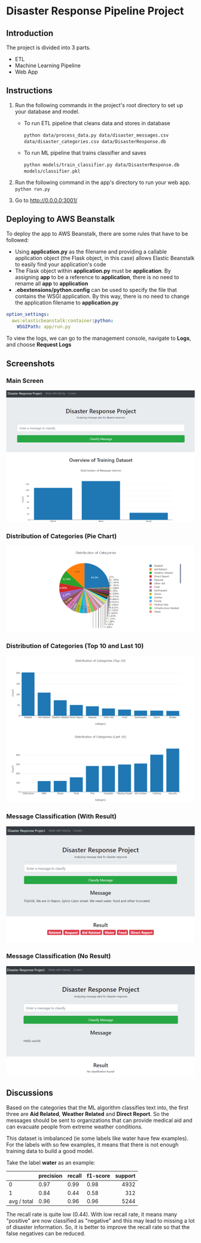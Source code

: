 # Disaster Response Pipeline Project

## Introduction

The project is divided into 3 parts.

- ETL
- Machine Learning Pipeline
- Web App

## Instructions

1. Run the following commands in the project's root directory to set up your database and model.

    - To run ETL pipeline that cleans data and stores in database

        `python data/process_data.py data/disaster_messages.csv data/disaster_categories.csv data/DisasterResponse.db`

    - To run ML pipeline that trains classifier and saves

        `python models/train_classifier.py data/DisasterResponse.db models/classifier.pkl`

2. Run the following command in the app's directory to run your web app.
    `python run.py`

3. Go to http://0.0.0.0:3001/

## Deploying to AWS Beanstalk

To deploy the app to AWS Beanstalk, there are some rules that have to be followed:

- Using **application.py** as the filename and providing a callable application object (the Flask object, in this case) allows Elastic Beanstalk to easily find your application's code
- The Flask object within **application.py** must be **application**. By assigning **app** to be a reference to **application**, there is no need to rename all **app** to **application**
- **.ebextensions/python.config** can be used to specify the file that contains the WSGI application. By this way, there is no need to change the application filename to **application.py**

```yaml
option_settings:
  aws:elasticbeanstalk:container:python:
    WSGIPath: app/run.py
```

To view the logs, we can go to the management console, navigate to **Logs**, and choose **Request Logs**

## Screenshots

### Main Screen

![](/images/main.png)

### Distribution of Categories (Pie Chart)

![](/images/chart1.png)

### Distribution of Categories (Top 10 and Last 10)

![](/images/chart2.png)

### Message Classification (With Result)

![](/images/classify.png)

### Message Classification (No Result)

![](/images/classify-none.png)

## Discussions

Based on the categories that the ML algorithm classifies text into, the first three are **Aid Related**, **Weather Related** and **Direct Report**. So the messages should be sent to organizations that can provide medical aid and can evacuate people from extreme weather conditions.

This dataset is imbalanced (ie some labels like water have few examples). For the labels with so few examples, it means that there is not enough training data to build a good model.

Take the label **water** as an example:

| | precision | recall  | f1-score | support  |
| ----- |-----------|-----|----------|-----:|
| 0 | 0.97 | 0.99 | 0.98 | 4932 |
| 1 | 0.84 | 0.44 | 0.58 | 312  |
| avg / total | 0.96 | 0.96 | 0.96 | 5244  |

The recall rate is quite low (0.44). With low recall rate, it means many "positive" are now classified as "negative" and this may lead to missing a lot of disaster information. So, it is better to improve the recall rate so that the false negatives can be reduced.